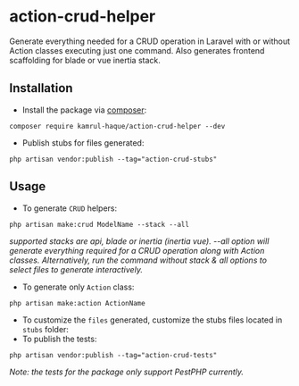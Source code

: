 # action-crud-helper

Generate everything needed for a CRUD operation in Laravel with or without Action classes executing just one command.
Also generates frontend scaffolding for blade or vue inertia stack.

## Installation

- Install the package via [composer](https://getcomposer.org/):

```
composer require kamrul-haque/action-crud-helper --dev
```

- Publish stubs for files generated:

```
php artisan vendor:publish --tag="action-crud-stubs"
```

## Usage

- To generate `CRUD` helpers:

```
php artisan make:crud ModelName --stack --all
``` 

*supported stacks are api, blade or inertia (inertia vue). --all option will generate everything required for a CRUD
operation along with Action classes. Alternatively, run the command without stack & all options to select files to
generate interactively.*

- To generate only `Action` class:

```
php artisan make:action ActionName
``` 

- To customize the `files` generated, customize the stubs files located in `stubs` folder:
- To publish the tests:

```
php artisan vendor:publish --tag="action-crud-tests"
```

*Note: the tests for the package only support PestPHP currently.*
